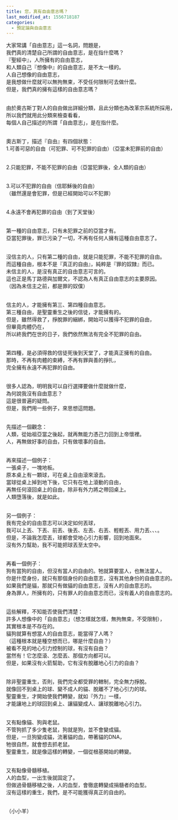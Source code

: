 ```yaml
---
title: 您，真有自由意志嗎？
last_modified_at: 1556718187
categories:
  - 預定論與自由意志
---
```


<p>大家常講「自由意志」這一名詞，問題是，<br>
我們真的清楚自己所謂的自由意志，是在指什麼嗎？<br>
『聖經中』，人所擁有的自由意志，<br>
和人類自己『想像中』的自由意志，是不太一樣的。<br>
人自己想像的自由意志，<br>
是我想做什麼就可以無拘無束，不受任何限制可去做什麼。<br>
但是，我們真的擁有這樣的自由意志嗎？</p>

<p><br>
由於奧古斯丁對人的自由做出詳細分類，且此分類也為改革宗系統所採用，<br>
所以我們就用此分類來檢查看看，<br>
每個人自己描述的所謂「自由意志」，是在指什麼。</p>

<p><br>
奧古斯丁，描述『自由』有四個狀態：<br>
1.可善可惡的自由（可犯罪、可不犯罪的自由）（亞當未犯罪前的自由）</p>

<p><br>
2.只能犯罪，不能不犯罪的自由（亞當犯罪後，全人類的自由）</p>

<p><br>
3.可以不犯罪的自由（信耶穌後的自由）<br>
（雖然還是會犯罪，但是已經開始可以不犯罪）</p>

<p><br>
4.永遠不會再犯罪的自由（到了天堂後）</p>

<p><br>
第一種的自由意志，只有未犯罪之前的亞當才有。<br>
亞當犯罪後，罪已污染了一切，不再有任何人擁有這種自由意志了。</p>

<p><br>
沒信主的人，只有第二種的自由，就是只能犯罪，不能不犯罪的自由。<br>
而這種自由，根本不是『真正的自由』，純粹是『罪的奴隸』而已。<br>
未信主的人，是沒有真正的自由意志可言的。<br>
這也正是馬丁路德與加爾文，不認為人有真正自由意志的主要原因。<br>
（因為未信主之前，都是罪的奴僕）</p>

<p><br>
信主的人，才能擁有第三、第四種自由意志。<br>
第三種自由，是聖靈重生之後的信徒，才能擁有的。<br>
但是，雖然得救了，掙脫罪的綑綁，開始可以獲得不犯罪的自由，<br>
但畢竟肉體仍在，<br>
所以終我們在世的日子，我們依然無法有完全不犯罪的自由。</p>

<p><br>
第四種，是必須得救的信徒死後到天堂了，才能真正擁有的自由。<br>
那時，不再有肉體的束縛，不再有罪與善的掙扎，<br>
完全擁有永遠不再犯罪的自由。</p>

<p><br>
很多人認為，明明我可以自行選擇要做什麼就做什麼，<br>
為何說我沒有自由意志？<br>
這是很普遍的疑問。<br>
但是，我們用一些例子，來思想這問題。</p>

<p><br>
先描述一個觀念：<br>
人類，從始祖亞當之後起，就再無能力憑己力回到上帝懷裡。<br>
人，再無做好事的自由，只有做壞事的自由。</p>

<p><br>
再來描述一個例子：<br>
一張桌子，一塊地板。<br>
原本桌上有一顆球，可在桌上自由滾來滾去。<br>
當球從桌上掉到地下後，它只有在地上滾動的自由，<br>
再無任何滾回桌上的自由，除非有外力將之帶回桌上。<br>
人類墮落後，就是如此。</p>

<p><br>
另一個例子：<br>
我有完全的自由意志可以決定如何丟球，<br>
我可以上丟、下丟、前丟、後丟、左丟、右丟、輕輕丟、用力丟、、、。<br>
但是，不論我怎麼丟，球都會受地心引力影響，回到地面來。<br>
沒有外力幫助，我不可能把球丟至太空中。</p>

<p><br>
再看一個例子：<br>
狗有當狗的自由，但沒有當人的自由的。牠就算要當人，也無法當人。<br>
你是什麼身份，就只有那個身份的自由意志，沒有其他身份的自由意志的。<br>
如果我們是貓，那就只有做貓的自由意志，沒有人的自由意志的。<br>
身為罪人，所擁有的，只有罪人的自由意志而已，沒有義人的自由意志的。</p>

<p><br>
這些解釋，不知能否使我們清楚：<br>
許多人想像中的「自由意志」（想怎樣就怎樣，無拘無束，不受限制），<br>
其實根本是不存在的。<br>
貓狗就算有想當人的自由意志，能當得了人嗎？<br>
（這種根本就是種空想而已，哪是什麼自由？）<br>
被看不見的地心引力控制的球，有沒有自由？<br>
當然有！它怎麼滾、怎麼丟、那個方向都可以。<br>
但是，如果沒有火箭幫助，它有沒有脫離地心引力的自由？</p>

<p><br>
除非聖靈重生，否則，我們完全都受罪的轄制，完全無力掙脫。<br>
就像回不到桌上的球、變不成人的貓、脫離不了地心引力的球。<br>
聖靈重生，才開始使我們轉變，就如『外力』一樣，<br>
才能讓地上的球回到桌上、讓貓變成人、讓球脫離地心引力。</p>

<p><br>
又有點像貓、狗與老鼠。<br>
不管狗抓了多少隻老鼠，狗就是狗，並不會變成貓。<br>
但是，一旦狗變成貓，流著貓的血，帶著貓的DNA，<br>
牠很自然，就會想去抓老鼠。<br>
聖靈重生，就是像這樣的轉變，一個從根基開始的轉變。</p>

<p><br>
又有點像骨髓移植。<br>
人的血型，一出生後就固定了。<br>
但做過骨髓移植之後，人的血型，會徹底轉變成捐髓者的血型。<br>
沒有這樣的重生，我們，是不可能獲得真正的自由的。</p>

<p><br>
（小小羊）</p>

